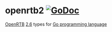 # openrtb2 [![GoDoc](https://godoc.org/github.com/prebid/openrtb/openrtb2?status.svg)](https://pkg.go.dev/github.com/revcontent-production/openrtb/v6/openrtb2)

[OpenRTB](https://iabtechlab.com/standards/openrtb/) [2.6](https://iabtechlab.com/wp-content/uploads/2022/04/OpenRTB-2-6_FINAL.pdf) types for [Go programming language](https://golang.org/)

